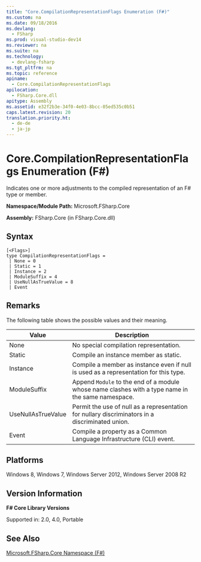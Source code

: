 ```yaml
---
title: "Core.CompilationRepresentationFlags Enumeration (F#)"
ms.custom: na
ms.date: 09/18/2016
ms.devlang: 
  - FSharp
ms.prod: visual-studio-dev14
ms.reviewer: na
ms.suite: na
ms.technology: 
  - devlang-fsharp
ms.tgt_pltfrm: na
ms.topic: reference
apiname: 
  - Core.CompilationRepresentationFlags
apilocation: 
  - FSharp.Core.dll
apitype: Assembly
ms.assetid: e32f2b3e-34f0-4e03-8bcc-05ed535c0b51
caps.latest.revision: 20
translation.priority.ht: 
  - de-de
  - ja-jp
---
```

# Core.CompilationRepresentationFlags Enumeration (F#)
Indicates one or more adjustments to the compiled representation of an F# type or member.  
  
 **Namespace/Module Path:** Microsoft.FSharp.Core  
  
 **Assembly:** FSharp.Core (in FSharp.Core.dll)  
  
## Syntax  
  
```  
[<Flags>]  
type CompilationRepresentationFlags =  
 | None = 0  
 | Static = 1  
 | Instance = 2  
 | ModuleSuffix = 4  
 | UseNullAsTrueValue = 8  
 | Event  
```  
  
## Remarks  
 The following table shows the possible values and their meaning.  
  
|Value|Description|  
|-----------|-----------------|  
|None|No special compilation representation.|  
|Static|Compile an instance member as static.|  
|Instance|Compile a member as instance even if null is used as a representation for this type.|  
|ModuleSuffix|Append `Module` to the end of a module whose name clashes with a type name in the same namespace.|  
|UseNullAsTrueValue|Permit the use of null as a representation for nullary discriminators in a discriminated union.|  
|Event|Compile a property as a Common Language Infrastructure (CLI) event.|  
  
## Platforms  
 Windows 8, Windows 7, Windows Server 2012, Windows Server 2008 R2  
  
## Version Information  
 **F# Core Library Versions**  
  
 Supported in: 2.0, 4.0, Portable  
  
## See Also  
 [Microsoft.FSharp.Core Namespace (F#)](../Topic/Microsoft.FSharp.Core%20Namespace%20\(F%23\).md)